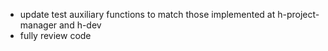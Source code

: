 - update test auxiliary functions to match those implemented at h-project-manager and h-dev
- fully review code